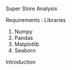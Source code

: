 Super Store Analysis

Requirements :
Libraries

1. Numpy
2. Pandas
3. Matplotlib
4. Seaborn

Introduction

